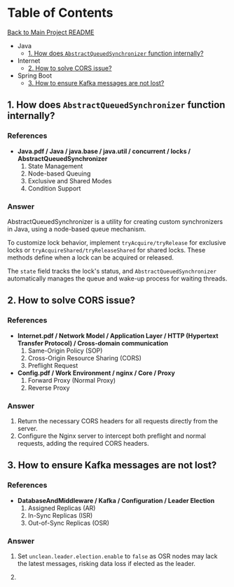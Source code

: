 <!-----------------------------------------------------------
Author:  Craig Brown
Version: simi-docs-1.6.0
Source:  https://github.com/saidake/simi-docs
------------------------------------------------------------->
# Table of Contents
[Back to Main Project README](../README.md)  
- Java
  - [1. How does `AbstractQueuedSynchronizer` function internally?](#1-how-does-abstractqueuedsynchronizer-function-internally) 
- Internet
  - [2. How to solve CORS issue?](#2-how-to-solve-cors-issue) 
- Spring Boot 
  - [3. How to ensure Kafka messages are not lost?](#3-how-to-ensure-kafka-messages-are-not-lost)
## 1. How does `AbstractQueuedSynchronizer` function internally?  <!-- {4} -->
### References
* **Java.pdf / Java / java.base / java.util / concurrent / locks / AbstractQueuedSynchronizer**     
  1. State Management
  2. Node-based Queuing
  3. Exclusive and Shared Modes
  4. Condition Support
### Answer
AbstractQueuedSynchronizer is a utility for creating custom synchronizers in Java, using a node-based queue mechanism.

To customize lock behavior, implement `tryAcquire/tryRelease` for exclusive locks or `tryAcquireShared/tryReleaseShared` for shared locks. 
These methods define when a lock can be acquired or released.

The `state` field tracks the lock's status, and `AbstractQueuedSynchronizer` automatically manages the queue and wake-up process for waiting threads.

## 2. How to solve CORS issue?  <!-- {3-2} -->
### References
* **Internet.pdf / Network Model / Application Layer / HTTP (Hypertext Transfer Protocol) / Cross-domain communication**
  1. Same-Origin Policy (SOP)
  2. Cross-Origin Resource Sharing (CORS)
  3. Preflight Request
* **Config.pdf / Work Environment / nginx / Core / Proxy**     
  1. Forward Proxy (Normal Proxy)
  2. Reverse Proxy
### Answer
1. Return the necessary CORS headers for all requests directly from the server.
2. Configure the Nginx server to intercept both preflight and normal requests, adding the required CORS headers.

## 3. How to ensure Kafka messages are not lost?
### References
* **DatabaseAndMiddleware / Kafka / Configuration / Leader Election**
  1. Assigned Replicas (AR)
  2. In-Sync Replicas (ISR)
  3. Out-of-Sync Replicas (OSR)

### Answer
1. Set `unclean.leader.election.enable` to `false` as OSR nodes may lack the latest messages, risking data loss if elected as the leader.

2. 






